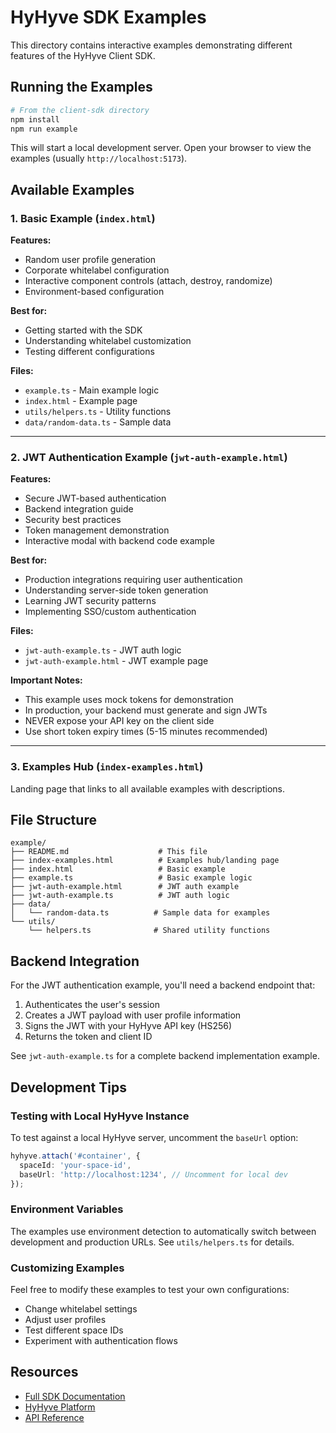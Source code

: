 # HyHyve SDK Examples

This directory contains interactive examples demonstrating different features of the HyHyve Client SDK.

## Running the Examples

```bash
# From the client-sdk directory
npm install
npm run example
```

This will start a local development server. Open your browser to view the examples (usually `http://localhost:5173`).

## Available Examples

### 1. Basic Example (`index.html`)
**Features:**
- Random user profile generation
- Corporate whitelabel configuration
- Interactive component controls (attach, destroy, randomize)
- Environment-based configuration

**Best for:**
- Getting started with the SDK
- Understanding whitelabel customization
- Testing different configurations

**Files:**
- `example.ts` - Main example logic
- `index.html` - Example page
- `utils/helpers.ts` - Utility functions
- `data/random-data.ts` - Sample data

---

### 2. JWT Authentication Example (`jwt-auth-example.html`)
**Features:**
- Secure JWT-based authentication
- Backend integration guide
- Security best practices
- Token management demonstration
- Interactive modal with backend code example

**Best for:**
- Production integrations requiring user authentication
- Understanding server-side token generation
- Learning JWT security patterns
- Implementing SSO/custom authentication

**Files:**
- `jwt-auth-example.ts` - JWT auth logic
- `jwt-auth-example.html` - JWT example page

**Important Notes:**
- This example uses mock tokens for demonstration
- In production, your backend must generate and sign JWTs
- NEVER expose your API key on the client side
- Use short token expiry times (5-15 minutes recommended)

---

### 3. Examples Hub (`index-examples.html`)
Landing page that links to all available examples with descriptions.

## File Structure

```
example/
├── README.md                    # This file
├── index-examples.html          # Examples hub/landing page
├── index.html                   # Basic example
├── example.ts                   # Basic example logic
├── jwt-auth-example.html        # JWT auth example
├── jwt-auth-example.ts          # JWT auth logic
├── data/
│   └── random-data.ts          # Sample data for examples
└── utils/
    └── helpers.ts              # Shared utility functions
```

## Backend Integration

For the JWT authentication example, you'll need a backend endpoint that:

1. Authenticates the user's session
2. Creates a JWT payload with user profile information
3. Signs the JWT with your HyHyve API key (HS256)
4. Returns the token and client ID

See `jwt-auth-example.ts` for a complete backend implementation example.

## Development Tips

### Testing with Local HyHyve Instance

To test against a local HyHyve server, uncomment the `baseUrl` option:

```typescript
hyhyve.attach('#container', {
  spaceId: 'your-space-id',
  baseUrl: 'http://localhost:1234', // Uncomment for local dev
});
```

### Environment Variables

The examples use environment detection to automatically switch between development and production URLs. See `utils/helpers.ts` for details.

### Customizing Examples

Feel free to modify these examples to test your own configurations:
- Change whitelabel settings
- Adjust user profiles
- Test different space IDs
- Experiment with authentication flows

## Resources

- [Full SDK Documentation](https://www.npmjs.com/package/@hyhyve/client-sdk)
- [HyHyve Platform](https://app.hyhyve.com)
- [API Reference](../README.md)
